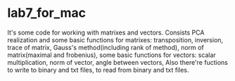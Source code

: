 # lab7_for_mac

It's some code for working with matrixes and vectors. Consists PCA realization and 
some basic functions for matrixes:
  transposition, 
  inversion, 
  trace of matrix,
  Gauss's method(including rank of method),
  norm of matrix(maximal and frobenius),
some basic functions for vectors:
  scalar multiplication,
  norm of vector,
  angle between vectors,
Also there're fuctions to write to binary and txt files, to read from binary and txt files.
  
